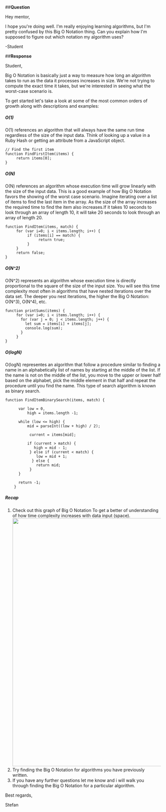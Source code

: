 ##**Question**

Hey mentor,

I hope you're doing well. I'm really enjoying learning algorithms, but I'm pretty confused by this Big O Notation thing. Can you explain how I'm supposed to figure out which notation my algorithm uses?

-Student

##**Response**

Student,

Big O Notation is basically just a way to measure how long an algorithm takes to run as the data it processes increases in size. We're not trying to compute the exact time it takes, but we're interested in seeing what the worst-case scenario is.

To get started let's take a look at some of the most common orders of growth along with descriptions and examples:

##### O(1)
O(1) references an algorithm that will always have the same run time regardless of the size of the input data. Think of looking up a value in a Ruby Hash or getting an attribute from a JavaScript object.

```
// Find the first item
function FindFirstItem(items) {
     return items[0];
}
```

##### O(N)
O(N) references an algorithm whose execution time will grow linearly with the size of the input data. This is a good example of how Big O Notation favors the showing of the worst case scenario. Imagine iterating over a list of items to find the last item in the array. As the size of the array increases the required time to find the item also increases.If it takes 10 seconds to look through an array of length 10, it will take 20 seconds to look through an array of length 20.

```
function FindItem(items, match) {
     for (var i=0; i < items.length; i++) {
          if (items[i] == match) {
               return true;
          }
     }
     return false;
}
```

##### O(N^2)
O(N^2) represents an algorithm whose execution time is directly proportional to the square of the size of the input size. You will see this time complexity most often in algorithms that have nested iterations over the data set. The deeper you nest iterations, the higher the Big O Notation: O(N^3), O(N^4), etc.

```
function printSums(items) {
     for (var i=0; i < items.length; i++) {
       for (var j = 0; j < items.length; j++) {
         let sum = items[i] + items[j];
         console.log(sum);
       }
     }
}
```

##### O(logN)
O(logN) representes an algorithm that follow a procedure similar to finding a name in an alphabetically list of names by starting at the middle of the list. If the name is not on the middle of the list, you move to the upper or lower half based on the alphabet, pick the middle element in that half and repeat the procedure until you find the name. This type of search algorithm is known as binary search.

```
function FindItemBinarySearch(items, match) {

      var low = 0,
          high = items.length -1;

      while (low <= high) {
          mid = parseInt((low + high) / 2);

           current = items[mid];

          if (current > match) {
             high = mid - 1;
           } else if (current < match) {
              low = mid + 1;
            } else {
              return mid;
           }   
      }       

      return -1;
    }
```

##### Recap
1. Check out this graph of Big O Notation To get a better of understanding of how time complexity increases with data input (space). <img src="https://apelbaum.files.wordpress.com/2011/10/yaacovapelbaumbigoplot.jpg" width="800px"/>
2. Try finding the Big O Notation for algorithms you have previously written.
3. If you have any further questions let me know and i will walk you through finding the Big O Notation for a particular algorithm.

Best regards,

Stefan
